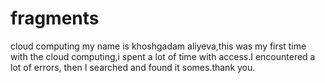 # fragments
cloud computing
my name is khoshgadam aliyeva,this was my first time with the cloud computing,i spent a lot of time with access.I encountered a lot of errors, then I searched and found it somes.thank you.
